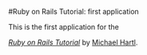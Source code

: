 #Ruby on Rails Tutorial: first application

This is the first application for the 

[*Ruby on Rails Tutorial*](http://railstutorial.org/)
by [Michael Hartl](http://michaelhartl.com/).

